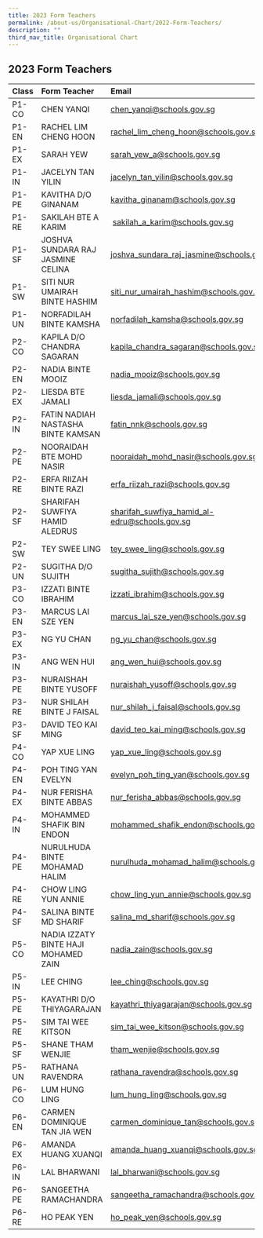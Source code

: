 ```yaml
---
title: 2023 Form Teachers
permalink: /about-us/Organisational-Chart/2022-Form-Teachers/
description: ""
third_nav_title: Organisational Chart
---
```

## 2023 Form Teachers


| Class | Form Teacher | Email | Form Teacher | Email | 
|:--------|:--------|:--------|:--------|:--------|
| P1-CO | CHEN YANQI | chen_yanqi@schools.gov.sg | SERI MUSLIHAH BTE MD NOR | seri_muslihah_md_nor@schools.gov.sg| 
|  P1-EN | RACHEL LIM CHENG HOON | rachel_lim_cheng_hoon@schools.gov.sg | KUMAR HARINI | kumar_harini@schools.gov.sg |
|  P1-EX | SARAH YEW | sarah_yew_a@schools.gov.sg | CHEN WEI | chen_wei@schools.gov.sg |
|  P1-IN | JACELYN TAN YILIN |  jacelyn_tan_yilin@schools.gov.sg | SUTHA KRISHNAN | sutha_krishnan@schools.gov.sg |
|  P1-PE | KAVITHA D/O GINANAM | kavitha_ginanam@schools.gov.sg | POON SZE YI | poon_sze_yi@schools.gov.sg |
|  P1-RE | SAKILAH BTE A KARIM |  sakilah_a_karim@schools.gov.sg | LIM KAN BOON | lim_kan_boon@schools.gov.sg |
|  P1-SF | JOSHVA SUNDARA RAJ JASMINE CELINA | joshva_sundara_raj_jasmine@schools.gov.sg | NUR SYAFIQAH BINTE BAHARUDIN | nur_syafiqah_baharudin@schools.gov.sg |
|  P1-SW | SITI NUR UMAIRAH BINTE HASHIM | siti_nur_umairah_hashim@schools.gov.sg | SIM CHEE KUAN | sim_chee_kuan@schools.gov.sg |
|  P1-UN | NORFADILAH BINTE KAMSHA | norfadilah_kamsha@schools.gov.sg | YEO JESSIE | yeo_jessie@schools.gov.sg |
|  P2-CO | KAPILA D/O CHANDRA SAGARAN | kapila_chandra_sagaran@schools.gov.sg | TAN YEN LIN JESSICA | tan_yen_lin_jessica@schools.gov.sg |
|  P2-EN | NADIA BINTE MOOIZ | nadia_mooiz@schools.gov.sg | HU XUELING, OLIVIA | hu_xueling_olivia@schools.gov.sg |
|  P2-EX | LIESDA BTE JAMALI | liesda_jamali@schools.gov.sg | GOH MEI JUAN JEAN | goh_mei_juan_jean@schools.gov.sg |
|  P2-IN | FATIN NADIAH NASTASHA BINTE KAMSAN | fatin_nnk@schools.gov.sg | ONG XIN YI | ong_xin_yi_a@schools.gov.sg |
|  P2-PE | NOORAIDAH BTE MOHD NASIR | nooraidah_mohd_nasir@schools.gov.sg | PAVITRA GHOPINATH | pavitra_ghopinath@schools.gov.sg | LU QIULING | lu_qiuling@schools.gov.sg | 
|  P2-RE | ERFA RIIZAH BINTE RAZI |  erfa_riizah_razi@schools.gov.sg | CHIA JAEL | chia_jael@schools.gov.sg |
|  P2-SF | SHARIFAH SUWFIYA HAMID ALEDRUS | sharifah_suwfiya_hamid_al-edru@schools.gov.sg | NUR FADHILLAH BINTE MUSA | nur_fadhillah_musa@schools.gov.sg | CAROLl ONG JIA HUI| ong_jia_hui@schools.gov.sg  | 
|  P2-SW | TEY SWEE LING | tey_swee_ling@schools.gov.sg | MAZLENNY BTE MOSRAN |  mazlenny_mosran@schools.gov.sg |
|  P2-UN | SUGITHA D/O SUJITH | sugitha_sujith@schools.gov.sg | SIM JIAK HO | sim_jiak_ho@schools.gov.sg |
|  P3-CO | IZZATI BINTE IBRAHIM | izzati_ibrahim@schools.gov.sg | LYDIA TEE AI LEEN | lydia_tee_ai_leen@schools.gov.sg |
|  P3-EN | MARCUS LAI SZE YEN | marcus_lai_sze_yen@schools.gov.sg | SAFIYAH SALMI BINTE OTHMAN | safiyah_salmi_othman@schools.gov.sg | LIM BAO CHENG | lim_bao_cheng@schools.gov.sg |
|  P3-EX | NG YU CHAN | ng_yu_chan@schools.gov.sg | ROHANI BTE AHMAD ASI | rohani_ahmad_asi@schools.gov.sg  |
|  P3-IN | ANG WEN HUI | ang_wen_hui@schools.gov.sg | ANGELA MI QINGHUA | angela_mi@schools.gov.sg | SUNSHINE ONG SIQI | sunshine_ong_siqi@schools.gov.sg |
|  P3-PE | NURAISHAH BINTE YUSOFF | nuraishah_yusoff@schools.gov.sg | LIM SOON KEONG JOSEPH | lim_soon_keong_joseph@schools.gov.sg  | ONN KAI FENG | onn_kai_feng@schools.gov.sg  |
|  P3-RE | NUR SHILAH BINTE J FAISAL | nur_shilah_j_faisal@schools.gov.sg | AW JIA YU EUNICE | aw_jia_yu_eunice@schools.gov.sg | YAMUNA PUVANADERAN | yamuna_puvanaderan@schools.gov.sg |
|  P3-SF | DAVID TEO KAI MING | david_teo_kai_ming@schools.gov.sg | TAN SEE SAME | tan_see_same@schools.gov.sg | NASHITA BINTE KAMIR | nashita_kamir@schools.gov.sg |
|  P4-CO | YAP XUE LING | yap_xue_ling@schools.gov.sg | MAKHFADZAH BTE ABU BAKAR |  makhfadzah_abu_bakar@schools.gov.sg | R. ABIRAMI | r_abirami@schools.gov.sg |
|  P4-EN | POH TING YAN EVELYN | evelyn_poh_ting_yan@schools.gov.sg | LOKE WEI MING |  loke_wei_ming@schools.gov.sg| BRIAN NGUYEN WEI JIEH | brian_nguyen@schools.gov.sg |  
|  P4-EX | NUR FERISHA BINTE ABBAS | nur_ferisha_abbas@schools.gov.sg | WANG MANLI | wang_manli@schools.gov.sg |
|  P4-IN | MOHAMMED SHAFIK BIN ENDON | mohammed_shafik_endon@schools.gov.sg | TAY JIN XUAN | tay_jin_xuan@schools.gov.sg |
|  P4-PE | NURULHUDA BINTE MOHAMAD HALIM | nurulhuda_mohamad_halim@schools.gov.sg | LI MEIJUAN | li_meijuan@schools.gov.sg |
|  P4-RE | CHOW LING YUN ANNIE  | chow_ling_yun_annie@schools.gov.sg | RALPH PAUL CHAN ZHI WEI | ralph_paul_chan_zhi@schools.gov.sg | JASON LAW | jason_law@schools.gov.sg |
|  P4-SF | SALINA BINTE MD SHARIF | salina_md_sharif@schools.gov.sg | LEE XUAN | lee_xuan@schools.gov.sg | SAKINAH NAZIHAH BINTE ROSLAN | sakinah_nazihah_roslan@schools.gov.sg |
|  P5-CO | NADIA IZZATY BINTE HAJI MOHAMED ZAIN | nadia_zain@schools.gov.sg  | PHANG XUE FEN SERINA | phang_xue_fen_serina@schools.gov.sg | 
|  P5-IN | LEE CHING | lee_ching@schools.gov.sg | GAO QINGFANG | gao_qingfang@schools.gov.sg | MUHAMMAD JAILANI BIN ABU TALIB | muhammad_jailani_abu_talib@schools.gov.sg |
|  P5-PE | KAYATHRI D/O THIYAGARAJAN | kayathri_thiyagarajan@schools.gov.sg | LAI WEE CHONG | lai_wee_chong@schools.gov.sg |
|  P5-RE | SIM TAI WEE KITSON | sim_tai_wee_kitson@schools.gov.sg | GLORIA WONG YAN ZHEN | gloria_wong_yan_zhen@schools.gov.sg | MUHAMMAD HAFIZH BIN ABDUL GHANI | muhammad_hafizh_abdul_ghani@schools.gov.sg |
|  P5-SF | SHANE THAM WENJIE | tham_wenjie@schools.gov.sg | VASAGI KUMARASEN | vasagi_kumarasen@schools.gov.sg |
|  P5-UN | RATHANA RAVENDRA | rathana_ravendra@schools.gov.sg | SEAH WAN YAN MARY | seah_wan_yan_mary@schools.gov.sg | LEONG ZHENLING, PEARLY | leong_zhenling_pearly@schools.gov.sg | LEONG CHOI YEN AGNES | leong_choi_yen_agnes@schools.gov.sg |
|  P6-CO | LUM HUNG LING | lum_hung_ling@schools.gov.sg | BALASUBRAMANIAN DEVI | balasubramanian_devi@schools.gov.sg |
|  P6-EN | CARMEN DOMINIQUE TAN JIA WEN | carmen_dominique_tan@schools.gov.sg  | MUHAMMAD HASYIM BIN MOHAMAD ISA | muhammad_hasyim_mohamad@schools.gov.sg |
|  P6-EX | AMANDA HUANG XUANQI | amanda_huang_xuanqi@schools.gov.sg | LUA LI WEN | lua_li_wen@schools.gov.sg |
|  P6-IN | LAL BHARWANI | lal_bharwani@schools.gov.sg | ZHUO CANGYUAN | zhuo_cangyuan@schools.gov.sg | ZENG QIUFENG ANGELINE | zeng_qiufeng_angeline@schools.gov.sg |
|  P6-PE | SANGEETHA RAMACHANDRA | sangeetha_ramachandra@schools.gov.sg | POH ZHI QIN, LIONEL | poh_zhi_qin_lionel@schools.gov.sg  |
|  P6-RE | HO PEAK YEN | ho_peak_yen@schools.gov.sg  | KALAISELVAN S/O BALASUBRAMANIAM | kalaiselvan_balasubramaniam@schools.gov.sg